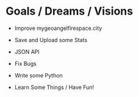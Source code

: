 # Goals / Dreams / Visions

- Improve mygeoangelfirespace.city

- Save and Upload some Stats

- JSON API

- Fix Bugs

- Write some Python

- Learn Some Things / Have Fun!
